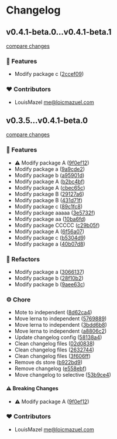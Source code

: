 # Changelog

## v0.4.1-beta.0...v0.4.1-beta.1

[compare changes](https://github.com/LouisMazel/test-changelogen-monorepo/compare/v0.4.1-beta.0...v0.4.1-beta.1)

### 🚀 Features

- Modify package c ([2ccef09](https://github.com/LouisMazel/test-changelogen-monorepo/commit/2ccef09))

### ❤️ Contributors

- LouisMazel <me@loicmazuel.com>


## v0.3.5...v0.4.1-beta.0

[compare changes](https://github.com/LouisMazel/test-changelogen-monorepo/compare/v0.3.5...v0.4.1-beta.0)

### 🚀 Features

- ⚠️  Modify package A ([9f0ef12](https://github.com/LouisMazel/test-changelogen-monorepo/commit/9f0ef12))
- Modify package a ([9a9cde2](https://github.com/LouisMazel/test-changelogen-monorepo/commit/9a9cde2))
- Modify package b ([a95901d](https://github.com/LouisMazel/test-changelogen-monorepo/commit/a95901d))
- Modify package A ([b2bc4bf](https://github.com/LouisMazel/test-changelogen-monorepo/commit/b2bc4bf))
- Modify package A ([cbec65c](https://github.com/LouisMazel/test-changelogen-monorepo/commit/cbec65c))
- Modify package B ([29127a6](https://github.com/LouisMazel/test-changelogen-monorepo/commit/29127a6))
- Modify package B ([431d71f](https://github.com/LouisMazel/test-changelogen-monorepo/commit/431d71f))
- Modify package c ([89c1fc8](https://github.com/LouisMazel/test-changelogen-monorepo/commit/89c1fc8))
- Modify package aaaaa ([3e5732f](https://github.com/LouisMazel/test-changelogen-monorepo/commit/3e5732f))
- Modify package aa ([10ba6fd](https://github.com/LouisMazel/test-changelogen-monorepo/commit/10ba6fd))
- Modify package CCCCC ([c29b05f](https://github.com/LouisMazel/test-changelogen-monorepo/commit/c29b05f))
- Modify package A ([6f56a07](https://github.com/LouisMazel/test-changelogen-monorepo/commit/6f56a07))
- Modify package c ([b5304d9](https://github.com/LouisMazel/test-changelogen-monorepo/commit/b5304d9))
- Modify package a ([40b07d8](https://github.com/LouisMazel/test-changelogen-monorepo/commit/40b07d8))

### 💅 Refactors

- Modify package a ([3066137](https://github.com/LouisMazel/test-changelogen-monorepo/commit/3066137))
- Modify package b ([28f10b2](https://github.com/LouisMazel/test-changelogen-monorepo/commit/28f10b2))
- Modify package b ([9aee63c](https://github.com/LouisMazel/test-changelogen-monorepo/commit/9aee63c))

### ⚙️ Chore

- Mote to independent ([8d62ca4](https://github.com/LouisMazel/test-changelogen-monorepo/commit/8d62ca4))
- Move lerna to independent ([5769889](https://github.com/LouisMazel/test-changelogen-monorepo/commit/5769889))
- Move lerna to independent ([3bdd6b8](https://github.com/LouisMazel/test-changelogen-monorepo/commit/3bdd6b8))
- Move lerna to independent ([a8806c2](https://github.com/LouisMazel/test-changelogen-monorepo/commit/a8806c2))
- Update changelog config ([58138a4](https://github.com/LouisMazel/test-changelogen-monorepo/commit/58138a4))
- Clean changelog files ([02d0838](https://github.com/LouisMazel/test-changelogen-monorepo/commit/02d0838))
- Clean changelog files ([2632744](https://github.com/LouisMazel/test-changelogen-monorepo/commit/2632744))
- Clean changelog files ([3f606ff](https://github.com/LouisMazel/test-changelogen-monorepo/commit/3f606ff))
- Remove ds store ([b922bd9](https://github.com/LouisMazel/test-changelogen-monorepo/commit/b922bd9))
- Remove changelog ([e558ebf](https://github.com/LouisMazel/test-changelogen-monorepo/commit/e558ebf))
- Move changelog to selective ([53b9ce4](https://github.com/LouisMazel/test-changelogen-monorepo/commit/53b9ce4))

#### ⚠️ Breaking Changes

- ⚠️  Modify package A ([9f0ef12](https://github.com/LouisMazel/test-changelogen-monorepo/commit/9f0ef12))

### ❤️ Contributors

- LouisMazel <me@loicmazuel.com>
